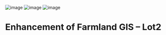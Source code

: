 ![image](https://user-images.githubusercontent.com/16941074/202843746-c7492c94-5903-46c2-8cad-81c1646c3c9c.png)
![image](https://user-images.githubusercontent.com/16941074/202843678-69ad0d48-0eaa-4769-96cd-49f470bd887c.png)
![image](https://user-images.githubusercontent.com/16941074/202843692-6cab6073-d571-4e6e-9364-93f531a6b73a.png)

# Enhancement of Farmland GIS – Lot2


